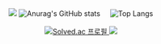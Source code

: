 <div align=center> 
    <img src="https://capsule-render.vercel.app/api?type=waving&color=0:2278fb,100:6bdfdb&height=280&section=header&text=Woojin%20Lee&fontSize=80&fontAlign=50&fontAlignY=35&fontColor=ffffff&animation=fadeIn&desc=Welcome%20to%20my%20GitHub&descAlignY=65&descSize=25"/>
  <img src="https://github-readme-stats.vercel.app/api?username=riadan710&show_icons=true&theme=radical" alt="Anurag's GitHub stats" />
  &nbsp; &nbsp;
  <img src="https://github-readme-stats.vercel.app/api/top-langs/?username=riadan710&layout=compact&hide=C%23&theme=radical" alt="Top Langs" />
  <br><br>
  <a href="https://solved.ac/a0334787">
    <img src="http://mazassumnida.wtf/api/v2/generate_badge?boj=a0334787" alt="Solved.ac 프로필" />
  </a>

  <img src="https://capsule-render.vercel.app/api?type=waving&color=0:6bdfdb,100:2278fb&height=130&section=footer"/>
</div>
